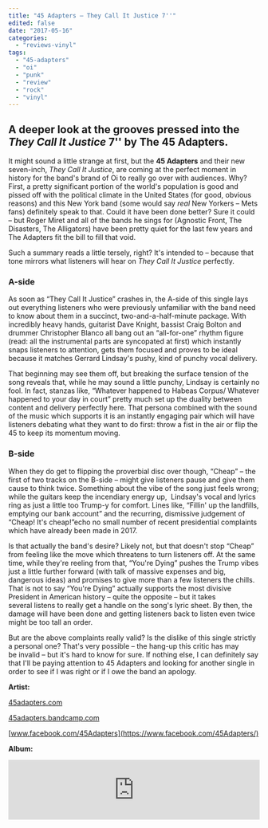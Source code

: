 ```yaml
---
title: "45 Adapters – They Call It Justice 7''"
edited: false
date: "2017-05-16"
categories:
  - "reviews-vinyl"
tags:
  - "45-adapters"
  - "oi"
  - "punk"
  - "review"
  - "rock"
  - "vinyl"
---
```


## A deeper look at the grooves pressed into the _They Call It Justice_ 7'' by The 45 Adapters.

It might sound a little strange at first, but the **45 Adapters** and their new seven-inch, _They Call It Justice_, are coming at the perfect moment in history for the band's brand of Oi to really go over with audiences. Why? First, a pretty significant portion of the world's population is good and pissed off with the political climate in the United States (for good, obvious reasons) and this New York band (some would say _real_ New Yorkers – Mets fans) definitely speak to that. Could it have been done better? Sure it could – but Roger Miret and all of the bands he sings for (Agnostic Front, The Disasters, The Alligators) have been pretty quiet for the last few years and The Adapters fit the bill to fill that void.

Such a summary reads a little tersely, right? It's intended to – because that tone mirrors what listeners will hear on _They Call It Justice_ perfectly.

### A-side

As soon as “They Call It Justice” crashes in, the A-side of this single lays out everything listeners who were previously unfamiliar with the band need to know about them in a succinct, two-and-a-half-minute package. With incredibly heavy hands, guitarist Dave Knight, bassist Craig Bolton and drummer Christopher Blanco all bang out an “all-for-one” rhythm figure (read: all the instrumental parts are syncopated at first) which instantly snaps listeners to attention, gets them focused and proves to be ideal because it matches Gerrard Lindsay's pushy, kind of punchy vocal delivery.

That beginning may see them off, but breaking the surface tension of the song reveals that, while he may sound a little punchy, Lindsay is certainly no fool. In fact, stanzas like, “Whatever happened to Habeas Corpus/ Whatever happened to your day in court” pretty much set up the duality between content and delivery perfectly here. That persona combined with the sound of the music which supports it is an instantly engaging pair which will have listeners debating what they want to do first: throw a fist in the air or flip the 45 to keep its momentum moving.

### B-side

When they do get to flipping the proverbial disc over though, “Cheap” – the first of two tracks on the B-side – might give listeners pause and give them cause to think twice. Something about the vibe of the song just feels wrong; while the guitars keep the incendiary energy up,  Lindsay's vocal and lyrics ring as just a little too Trump-y for comfort. Lines like, “Fillin' up the landfills, emptying our bank account” and the recurring, dismissive judgement of “Cheap! It's cheap!”echo no small number of recent presidential complaints which have already been made in 2017.

Is that actually the band's desire? Likely not, but that doesn't stop “Cheap” from feeling like the move which threatens to turn listeners off. At the same time, while they're reeling from that, “You're Dying” pushes the Trump vibes just a little further forward (with talk of massive expenses and big, dangerous ideas) and promises to give more than a few listeners the chills. That is not to say “You're Dying” actually supports the most divisive President in American history – quite the opposite – but it takes several listens to really get a handle on the song's lyric sheet. By then, the damage will have been done and getting listeners back to listen even twice might be too tall an order.

But are the above complaints really valid? Is the dislike of this single strictly a personal one? That's very possible – the hang-up this critic has may be invalid – but it's hard to know for sure. If nothing else, I can definitely say that I'll be paying attention to 45 Adapters and looking for another single in order to see if I was right or if I owe the band an apology.

**Artist:**

[45adapters.com](https://45adapters.com/)

[45adapters.bandcamp.com](https://45adapters.bandcamp.com/)

[www.facebook.com/45Adapters](https://www.facebook.com/45Adapters/)

**Album:**

<iframe style="border: 0; width: 100%; height: 120px;" src="https://bandcamp.com/EmbeddedPlayer/album=3245678967/size=large/bgcol=ffffff/linkcol=0687f5/tracklist=false/artwork=small/transparent=true/" width="300" height="150" seamless=""><a href="http://45adapters.bandcamp.com/album/they-call-it-justice">They Call It Justice by 45 Adapters</a></iframe>
